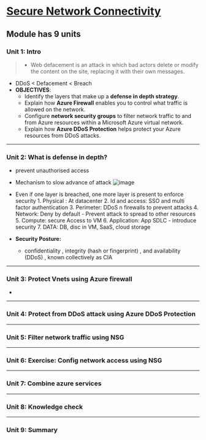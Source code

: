 # [Secure Network Connectivity](https://docs.microsoft.com/en-us/learn/modules/secure-network-connectivity-azure/?ns-enrollment-type=LearningPath&ns-enrollment-id=learn.az-900-describe-general-security-network-security-features)
## Module has 9 units
### Unit 1: Intro
>- Web defacement is an attack in which bad actors delete or modify the content on the site, replacing it with their own messages.
- DDoS < Defacement < Breach
- **OBJECTIVES**: 
  - Identify the layers that make up a **defense in depth strategy**.
  - Explain how **Azure Firewall** enables you to control what traffic is allowed on the network.
  - Configure **network security groups** to filter network traffic to and from Azure resources within a Microsoft Azure virtual network.
  - Explain how **Azure DDoS Protection** helps protect your Azure resources from DDoS attacks.
---
### Unit 2: What is defense in depth?
- prevent unauthorised access
- Mechanism to slow advance of attack
![image](https://user-images.githubusercontent.com/43994542/119969754-950fb400-bfcc-11eb-8f53-217a8b2f1b9f.png)
- Even if one layer is breached, one more layer is present to enforce security
      1. Physical : At datacenter
      2. Id and access: SSO and multi factor authentication
      3. Perimeter: DDoS n firewalls to prevent attacks
      4. Network: Deny by default - Prevent attack to spread to other resources
      5. Compute: secure Access to VM
      6. Application: App SDLC - introduce security
      7. DATA: DB, disc in VM, SaaS, cloud storage

- **Security Posture:** 
  - confidentiality , integrity (hash or fingerprint) , and availability (DDoS) , known collectively as CIA

---
### Unit 3: Protect Vnets using Azure firewall
- 
---
### Unit 4: Protect from DDoS attack using Azure DDoS Protection
---
### Unit 5: Filter network traffic using NSG
---
### Unit 6: Exercise: Config network access using NSG
---
### Unit 7: Combine azure services
---
### Unit 8: Knowledge check
---
### Unit 9: Summary
